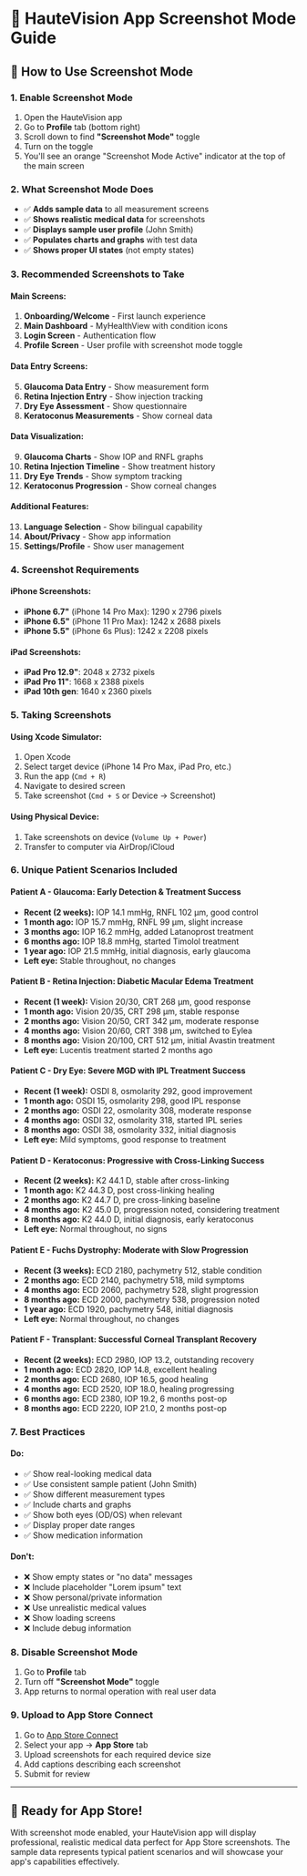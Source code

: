 # 📸 HauteVision App Screenshot Mode Guide

## 🎯 **How to Use Screenshot Mode**

### **1. Enable Screenshot Mode**
1. Open the HauteVision app
2. Go to **Profile** tab (bottom right)
3. Scroll down to find **"Screenshot Mode"** toggle
4. Turn on the toggle
5. You'll see an orange "Screenshot Mode Active" indicator at the top of the main screen

### **2. What Screenshot Mode Does**
- ✅ **Adds sample data** to all measurement screens
- ✅ **Shows realistic medical data** for screenshots
- ✅ **Displays sample user profile** (John Smith)
- ✅ **Populates charts and graphs** with test data
- ✅ **Shows proper UI states** (not empty states)

### **3. Recommended Screenshots to Take**

#### **Main Screens:**
1. **Onboarding/Welcome** - First launch experience
2. **Main Dashboard** - MyHealthView with condition icons
3. **Login Screen** - Authentication flow
4. **Profile Screen** - User profile with screenshot mode toggle

#### **Data Entry Screens:**
5. **Glaucoma Data Entry** - Show measurement form
6. **Retina Injection Entry** - Show injection tracking
7. **Dry Eye Assessment** - Show questionnaire
8. **Keratoconus Measurements** - Show corneal data

#### **Data Visualization:**
9. **Glaucoma Charts** - Show IOP and RNFL graphs
10. **Retina Injection Timeline** - Show treatment history
11. **Dry Eye Trends** - Show symptom tracking
12. **Keratoconus Progression** - Show corneal changes

#### **Additional Features:**
13. **Language Selection** - Show bilingual capability
14. **About/Privacy** - Show app information
15. **Settings/Profile** - Show user management

### **4. Screenshot Requirements**

#### **iPhone Screenshots:**
- **iPhone 6.7"** (iPhone 14 Pro Max): 1290 x 2796 pixels
- **iPhone 6.5"** (iPhone 11 Pro Max): 1242 x 2688 pixels
- **iPhone 5.5"** (iPhone 6s Plus): 1242 x 2208 pixels

#### **iPad Screenshots:**
- **iPad Pro 12.9"**: 2048 x 2732 pixels
- **iPad Pro 11"**: 1668 x 2388 pixels
- **iPad 10th gen**: 1640 x 2360 pixels

### **5. Taking Screenshots**

#### **Using Xcode Simulator:**
1. Open Xcode
2. Select target device (iPhone 14 Pro Max, iPad Pro, etc.)
3. Run the app (`Cmd + R`)
4. Navigate to desired screen
5. Take screenshot (`Cmd + S` or Device → Screenshot)

#### **Using Physical Device:**
1. Take screenshots on device (`Volume Up + Power`)
2. Transfer to computer via AirDrop/iCloud

### **6. Unique Patient Scenarios Included**

#### **Patient A - Glaucoma: Early Detection & Treatment Success**
- **Recent (2 weeks):** IOP 14.1 mmHg, RNFL 102 μm, good control
- **1 month ago:** IOP 15.7 mmHg, RNFL 99 μm, slight increase
- **3 months ago:** IOP 16.2 mmHg, added Latanoprost treatment
- **6 months ago:** IOP 18.8 mmHg, started Timolol treatment
- **1 year ago:** IOP 21.5 mmHg, initial diagnosis, early glaucoma
- **Left eye:** Stable throughout, no changes

#### **Patient B - Retina Injection: Diabetic Macular Edema Treatment**
- **Recent (1 week):** Vision 20/30, CRT 268 μm, good response
- **1 month ago:** Vision 20/35, CRT 298 μm, stable response
- **2 months ago:** Vision 20/50, CRT 342 μm, moderate response
- **4 months ago:** Vision 20/60, CRT 398 μm, switched to Eylea
- **8 months ago:** Vision 20/100, CRT 512 μm, initial Avastin treatment
- **Left eye:** Lucentis treatment started 2 months ago

#### **Patient C - Dry Eye: Severe MGD with IPL Treatment Success**
- **Recent (1 week):** OSDI 8, osmolarity 292, good improvement
- **1 month ago:** OSDI 15, osmolarity 298, good IPL response
- **2 months ago:** OSDI 22, osmolarity 308, moderate response
- **4 months ago:** OSDI 32, osmolarity 318, started IPL series
- **8 months ago:** OSDI 38, osmolarity 332, initial diagnosis
- **Left eye:** Mild symptoms, good response to treatment

#### **Patient D - Keratoconus: Progressive with Cross-Linking Success**
- **Recent (2 weeks):** K2 44.1 D, stable after cross-linking
- **1 month ago:** K2 44.3 D, post cross-linking healing
- **2 months ago:** K2 44.7 D, pre cross-linking baseline
- **4 months ago:** K2 45.0 D, progression noted, considering treatment
- **8 months ago:** K2 44.0 D, initial diagnosis, early keratoconus
- **Left eye:** Normal throughout, no signs

#### **Patient E - Fuchs Dystrophy: Moderate with Slow Progression**
- **Recent (3 weeks):** ECD 2180, pachymetry 512, stable condition
- **2 months ago:** ECD 2140, pachymetry 518, mild symptoms
- **4 months ago:** ECD 2060, pachymetry 528, slight progression
- **8 months ago:** ECD 2000, pachymetry 538, progression noted
- **1 year ago:** ECD 1920, pachymetry 548, initial diagnosis
- **Left eye:** Normal throughout, no changes

#### **Patient F - Transplant: Successful Corneal Transplant Recovery**
- **Recent (2 weeks):** ECD 2980, IOP 13.2, outstanding recovery
- **1 month ago:** ECD 2820, IOP 14.8, excellent healing
- **2 months ago:** ECD 2680, IOP 16.5, good healing
- **4 months ago:** ECD 2520, IOP 18.0, healing progressing
- **6 months ago:** ECD 2380, IOP 19.2, 6 months post-op
- **8 months ago:** ECD 2220, IOP 21.0, 2 months post-op

### **7. Best Practices**

#### **Do:**
- ✅ Show real-looking medical data
- ✅ Use consistent sample patient (John Smith)
- ✅ Show different measurement types
- ✅ Include charts and graphs
- ✅ Show both eyes (OD/OS) when relevant
- ✅ Display proper date ranges
- ✅ Show medication information

#### **Don't:**
- ❌ Show empty states or "no data" messages
- ❌ Include placeholder "Lorem ipsum" text
- ❌ Show personal/private information
- ❌ Use unrealistic medical values
- ❌ Show loading screens
- ❌ Include debug information

### **8. Disable Screenshot Mode**
1. Go to **Profile** tab
2. Turn off **"Screenshot Mode"** toggle
3. App returns to normal operation with real user data

### **9. Upload to App Store Connect**
1. Go to [App Store Connect](https://appstoreconnect.apple.com)
2. Select your app → **App Store** tab
3. Upload screenshots for each required device size
4. Add captions describing each screenshot
5. Submit for review

---

## 🎉 **Ready for App Store!**

With screenshot mode enabled, your HauteVision app will display professional, realistic medical data perfect for App Store screenshots. The sample data represents typical patient scenarios and will showcase your app's capabilities effectively.
